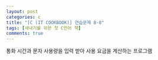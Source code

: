 ```yaml
---
layout: post
categories: c
title: "[C (IT COOKBOOK)] 연습문제 8-8"
tags: [새내기를 위한 첫 C언어 책]
comments: true
---
```


통화 시간과 문자 사용량을 입력 받아 사용 요금을 계산하는 프로그램

<script src="https://gist.github.com/Junhyeon2/19f9b56b48b939ad850e385c6b58ba85.js"></script>
